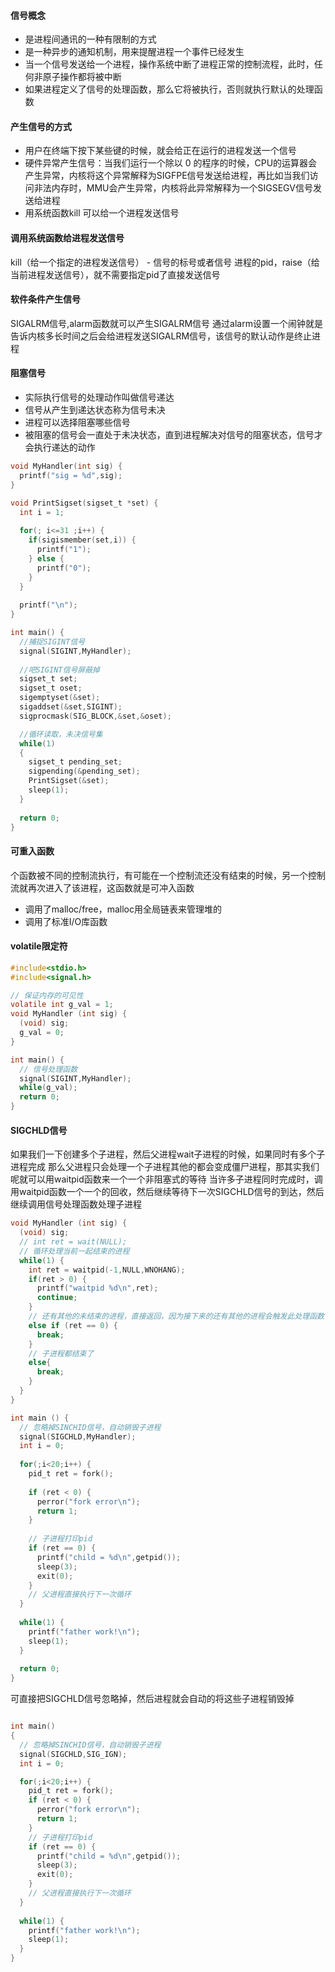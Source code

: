 #### 信号概念
- 是进程间通讯的一种有限制的方式
- 是一种异步的通知机制，用来提醒进程一个事件已经发生
- 当一个信号发送给一个进程，操作系统中断了进程正常的控制流程，此时，任何非原子操作都将被中断
- 如果进程定义了信号的处理函数，那么它将被执行，否则就执行默认的处理函数

#### 产生信号的方式
- 用户在终端下按下某些键的时候，就会给正在运行的进程发送一个信号
- 硬件异常产生信号：当我们运行一个除以 0 的程序的时候，CPU的运算器会产生异常，内核将这个异常解释为SIGFPE信号发送给进程，再比如当我们访问非法内存时，MMU会产生异常，内核将此异常解释为一个SIGSEGV信号发送给进程
- 用系统函数kill 可以给一个进程发送信号

#### 调用系统函数给进程发送信号
kill（给一个指定的进程发送信号） - 信号的标号或者信号 进程的pid，raise（给当前进程发送信号），就不需要指定pid了直接发送信号

#### 软件条件产生信号
SIGALRM信号,alarm函数就可以产生SIGALRM信号
通过alarm设置一个闹钟就是告诉内核多长时间之后会给进程发送SIGALRM信号，该信号的默认动作是终止进程

#### 阻塞信号
- 实际执行信号的处理动作叫做信号递达
- 信号从产生到递达状态称为信号未决
- 进程可以选择阻塞哪些信号
- 被阻塞的信号会一直处于未决状态，直到进程解决对信号的阻塞状态，信号才会执行递达的动作

```c
void MyHandler(int sig) {
  printf("sig = %d",sig);
}

void PrintSigset(sigset_t *set) {
  int i = 1;
  
  for(; i<=31 ;i++) {
    if(sigismember(set,i)) {
      printf("1");
    } else {
      printf("0");
    }
  }
  
  printf("\n");
}

int main() {
  //捕捉SIGINT信号
  signal(SIGINT,MyHandler);
  
  //吧SIGINT信号屏蔽掉
  sigset_t set;
  sigset_t oset;
  sigemptyset(&set);
  sigaddset(&set,SIGINT);
  sigprocmask(SIG_BLOCK,&set,&oset);

  //循环读取，未决信号集
  while(1)
  {
    sigset_t pending_set;
    sigpending(&pending_set);
    PrintSigset(&set);
    sleep(1);
  }
  
  return 0;
}
```

#### 可重入函数
个函数被不同的控制流执行，有可能在一个控制流还没有结束的时候，另一个控制流就再次进入了该进程，这函数就是可冲入函数
- 调用了malloc/free，malloc用全局链表来管理堆的
- 调用了标准I/O库函数

#### volatile限定符
```c
#include<stdio.h>
#include<signal.h>

// 保证内存的可见性
volatile int g_val = 1;
void MyHandler (int sig) {
  (void) sig;
  g_val = 0;
}

int main() {
  // 信号处理函数
  signal(SIGINT,MyHandler);
  while(g_val);
  return 0;
}
```

#### SIGCHLD信号
如果我们一下创建多个子进程，然后父进程wait子进程的时候，如果同时有多个子进程完成
那么父进程只会处理一个子进程其他的都会变成僵尸进程，那其实我们呢就可以用waitpid函数来一个一个非阻塞式的等待
当许多子进程同时完成时，调用waitpid函数一个一个的回收，然后继续等待下一次SIGCHLD信号的到达，然后继续调用信号处理函数处理子进程

```c
void MyHandler (int sig) {
  (void) sig;
  // int ret = wait(NULL);
  // 循环处理当前一起结束的进程
  while(1) {
    int ret = waitpid(-1,NULL,WNOHANG);
    if(ret > 0) {
      printf("waitpid %d\n",ret);
      continue;
    }
    // 还有其他的未结束的进程，直接返回，因为接下来的还有其他的进程会触发此处理函数
    else if (ret == 0) {
      break;
    }
    // 子进程都结束了
    else{
      break;
    }
  }
}

int main () {
  // 忽略掉SINCHID信号，自动销毁子进程
  signal(SIGCHLD,MyHandler);
  int i = 0;
  
  for(;i<20;i++) {
    pid_t ret = fork();
    
    if (ret < 0) {
      perror("fork error\n");
      return 1;
    }
    
    // 子进程打印pid
    if (ret == 0) {
      printf("child = %d\n",getpid());
      sleep(3);
      exit(0);
    }
    // 父进程直接执行下一次循环
  }
  
  while(1) {
    printf("father work!\n");
    sleep(1);
  }
  
  return 0;
}
```

可直接把SIGCHLD信号忽略掉，然后进程就会自动的将这些子进程销毁掉
```c

int main()
{
  // 忽略掉SINCHID信号，自动销毁子进程
  signal(SIGCHLD,SIG_IGN);
  int i = 0;

  for(;i<20;i++) {
    pid_t ret = fork();
    if (ret < 0) {
      perror("fork error\n");
      return 1;
    }
    // 子进程打印pid
    if (ret == 0) {
      printf("child = %d\n",getpid());
      sleep(3);
      exit(0);
    }
    // 父进程直接执行下一次循环
  }
  
  while(1) {
    printf("father work!\n");
    sleep(1);
  }
}
```




